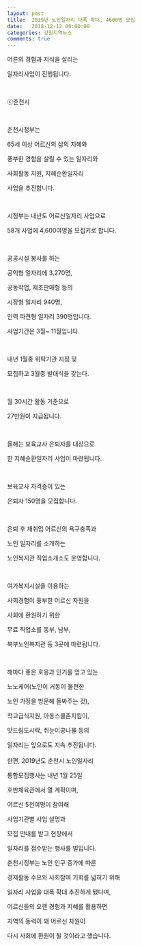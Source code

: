 ```yaml
---
layout: post
title:  2019년 노인일자리 대폭 확대, 4600명 모집
date:   2018-12-12 00:00:00
categories: 강원지역뉴스
comments: true
---
```




<p>어른의 경험과 지식을 살리는 </p>
<p>일자리사업이 진행됩니다.</p>
<p>
<br><img class="image" alt="" src="https://1.bp.blogspot.com/-H5aJ0gzZcsg/XMHkdnGsliI/AAAAAAAABEQ/mvmtsdY5UBUYK10_zKxUQuGRTK3GCT2dgCLcBGAs/s1600/20190426_014545.jpg"></p>
<p>ⓒ춘천시</p>
<p><br>
</p>
<p>춘천시정부는 </p>
<p>65세 이상 어르신의 삶의 지혜와 </p>
<p>풍부한 경험을 살릴 수 있는 일자리와 </p>
<p>사회활동 지원, 지혜순환일자리 </p>
<p>사업을 추진합니다.</p>
<p><br></p>
<p>시정부는 내년도 어르신일자리 사업으로 </p>
<p>58개 사업에 4,600여명을 모집키로 합니다.</p>
<p><br></p>
<p>공공시설 봉사를 하는 </p>
<p>공익형 일자리에 3,270명, </p>
<p>공동작업, 제조판매형 등의 </p>
<p>시장형 일자리 940명, </p>
<p>인력 파견형 일자리 390명입니다.</p>
<p>사업기간은 3월~ 11월입니다.</p>
<p><br></p>
<p>내년 1월중 위탁기관 지정 및 </p>
<p>모집하고 3월중 발대식을 갖는다.</p>
<p><br></p>
<p>월 30시간 활동 기준으로 </p>
<p>27만원이 지급됩니다.</p>
<p><br></p>
<p>올해는 보육교사 은퇴자를 대상으로 </p>
<p>한 지혜순환일자리 사업이 마련됩니다.</p>
<p><br></p>
<p>보육교사 자격증이 있는 </p>
<p>은퇴자 150명을 모집합니다.</p>
<p><br></p>
<p>은퇴 후 재취업 어르신의 욕구충족과 </p>
<p>노인 일자리를 소개하는 </p>
<p>노인복지관 직업소개소도 운영합니다.</p>
<p><br></p>
<p>여가복지시설을 이용하는 </p>
<p>사회경험이 풍부한 어르신 자원을 </p>
<p>사회에 환원하기 위한 </p>
<p>무료 직업소를 동부, 남부, </p>
<p>북부노인복지관 등 3곳에 마련됩니다.</p>
<p><br></p>
<p>해마다 좋은 호응과 인기를 얻고 있는 </p>
<p>노노케어(노인이 거동이 불편한 </p>
<p>노인 가정을 방문해 돌봐주는 것), </p>
<p>학교급식지원, 아동스쿨존지킴이, </p>
<p>맛드림도시락, 쥐눈이콩나물 등의 </p>
<p>일자리는 앞으로도 지속 추진됩니다.<br>&nbsp;<br>한편, 2019년도 춘천시 노인일자리 </p>
<p>통합모집행사는 내년 1월 25일 </p>
<p>호반체육관에서 열 계획이며, </p>
<p>어르신 5천여명이 참여해 </p>
<p>사업기관별 사업 설명과 </p>
<p>모집 안내를 받고 현장에서 </p>
<p>일자리를 접수받는 행사를 벌입니다.</p>
<p></p>
<p>춘천시정부는 노인 인구 증가에 따른 </p>
<p>경제활동 수요와 사회참여 기회를 넓히기 위해 </p>
<p>일자리 사업을 대폭 확대 추진하게 됐다며, </p>
<p>어르신들의 오랜 경험과 지혜를 활용하면 </p>
<p>지역의 동력이 돼 어르신 자원이 </p>
<p>다시 사회에 환원이 될 것이라고 했습니다.</p>